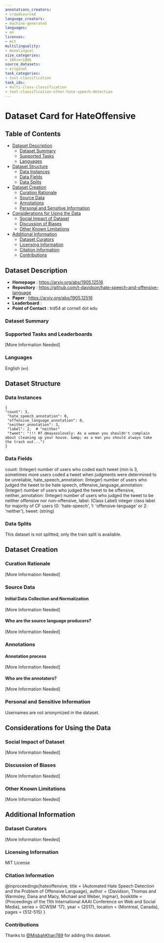 ```yaml
---
annotations_creators:
- crowdsourced
language_creators:
- machine-generated
languages:
- en
licenses:
- mit
multilinguality:
- monolingual
size_categories:
- 10k<n<100k
source_datasets:
- original
task_categories:
- text-classification
task_ids:
- multi-class-classification
- text-classification-other-hate-speech-detection
---
```


# Dataset Card for HateOffensive

## Table of Contents
- [Dataset Description](#dataset-description)
  - [Dataset Summary](#dataset-summary)
  - [Supported Tasks](#supported-tasks-and-leaderboards)
  - [Languages](#languages)
- [Dataset Structure](#dataset-structure)
  - [Data Instances](#data-instances)
  - [Data Fields](#data-instances)
  - [Data Splits](#data-instances)
- [Dataset Creation](#dataset-creation)
  - [Curation Rationale](#curation-rationale)
  - [Source Data](#source-data)
  - [Annotations](#annotations)
  - [Personal and Sensitive Information](#personal-and-sensitive-information)
- [Considerations for Using the Data](#considerations-for-using-the-data)
  - [Social Impact of Dataset](#social-impact-of-dataset)
  - [Discussion of Biases](#discussion-of-biases)
  - [Other Known Limitations](#other-known-limitations)
- [Additional Information](#additional-information)
  - [Dataset Curators](#dataset-curators)
  - [Licensing Information](#licensing-information)
  - [Citation Information](#citation-information)
  - [Contributions](#contributions)

## Dataset Description
- **Homepage** : https://arxiv.org/abs/1905.12516 
- **Repository** : https://github.com/t-davidson/hate-speech-and-offensive-language
- **Paper** : https://arxiv.org/abs/1905.12516 
- **Leaderboard** : 
- **Point of Contact** : trd54 at cornell dot edu

### Dataset Summary

### Supported Tasks and Leaderboards
[More Information Needed]

### Languages
English (`en`)

## Dataset Structure

### Data Instances
```
{
"count": 3,
 "hate_speech_annotation": 0,
 "offensive_language_annotation": 0,
 "neither_annotation": 3,
 "label": 2,  # "neither"
 "tweet": "!!! RT @mayasolovely: As a woman you shouldn't complain about cleaning up your house. &amp; as a man you should always take the trash out...")
}
```

### Data Fields

count: (Integer) number of users who coded each tweet (min is 3, sometimes more users coded a tweet when judgments were determined to be unreliable,
hate_speech_annotation: (Integer) number of users who judged the tweet to be hate speech,
offensive_language_annotation: (Integer) number of users who judged the tweet to be offensive,
neither_annotation: (Integer) number of users who judged the tweet to be neither offensive nor non-offensive,
label: (Class Label) integer class label for majority of CF users (0: 'hate-speech', 1: 'offensive-language' or 2: 'neither'),
tweet: (string)

### Data Splits
This dataset is not splitted, only the train split is available.

## Dataset Creation

### Curation Rationale
[More Information Needed]

### Source Data

#### Initial Data Collection and Normalization

[More Information Needed]

#### Who are the source language producers?

[More Information Needed]

### Annotations

#### Annotation process

[More Information Needed]

#### Who are the annotators?

[More Information Needed]

### Personal and Sensitive Information
Usernames are not anonymized in the dataset.

## Considerations for Using the Data

### Social Impact of Dataset

[More Information Needed]

### Discussion of Biases

[More Information Needed]

### Other Known Limitations

[More Information Needed]

## Additional Information

### Dataset Curators

[More Information Needed]

### Licensing Information
MIT License

### Citation Information
@inproceedings{hateoffensive,
  title = {Automated Hate Speech Detection and the Problem of Offensive Language},
  author = {Davidson, Thomas and Warmsley, Dana and Macy, Michael and Weber, Ingmar}, 
  booktitle = {Proceedings of the 11th International AAAI Conference on Web and Social Media},
  series = {ICWSM '17},
  year = {2017},
  location = {Montreal, Canada},
  pages = {512-515}
  }

### Contributions

Thanks to [@MisbahKhan789](https://github.com/MisbahKhan789) for adding this dataset.